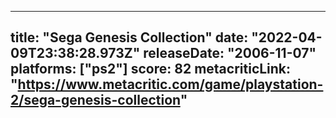 
---
title: "Sega Genesis Collection"
date: "2022-04-09T23:38:28.973Z"
releaseDate: "2006-11-07"
platforms: ["ps2"]
score: 82
metacriticLink: "https://www.metacritic.com/game/playstation-2/sega-genesis-collection"
---
